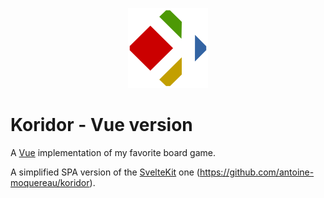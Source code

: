 <p align="center">
  <a href="https://koridor.cc" target="_blank" rel="noopener noreferrer">
    <img src="public/koridor.svg" width="128" alt="Koridor logo">
  </a>
</p>

# Koridor - Vue version

A [Vue](https://vuejs.org/) implementation of my favorite board game.

A simplified SPA version of the [SvelteKit](https://kit.svelte.dev/) one (https://github.com/antoine-moquereau/koridor).
